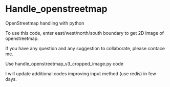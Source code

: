 # Handle_openstreetmap
OpenStreetmap handling with python

To use this code, enter east/west/north/south boundary to get 2D image of openstreetmap.

If you have any question and any suggestion to collaborate, please contace me.

Use handle_openstreetmap_v3_cropped_image.py code

I will update additional codes improving input method (use redis) in few days.
